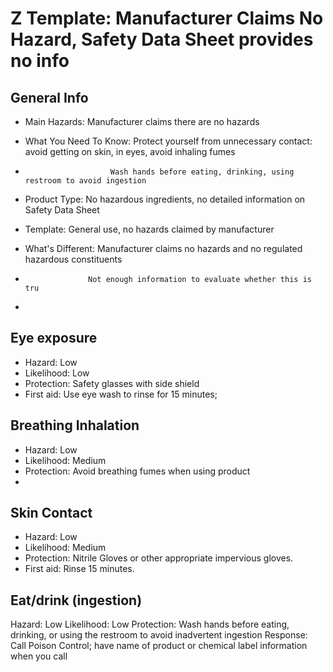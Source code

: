 # Z Template: Manufacturer Claims No Hazard, Safety Data Sheet provides no info

## General Info

* Main Hazards: Manufacturer claims there are no hazards
* What You Need To Know: Protect yourself from unnecessary contact: avoid getting on skin, in eyes, avoid inhaling fumes
*                        Wash hands before eating, drinking, using restroom to avoid ingestion
* Product Type: No hazardous ingredients, no detailed information on Safety Data Sheet
* Template: General use, no hazards claimed by manufacturer

* What's Different: Manufacturer claims no hazards and no regulated hazardous constituents
*                   Not enough information to evaluate whether this is tru
*                  

## Eye exposure

* Hazard: Low
* Likelihood: Low
* Protection: Safety glasses with side shield
* First aid: Use eye wash to rinse for 15 minutes; 

## Breathing Inhalation

* Hazard: Low
* Likelihood: Medium
* Protection: Avoid breathing fumes when using product 
* 
## Skin Contact

* Hazard: Low
* Likelihood: Medium
* Protection: Nitrile Gloves or other appropriate impervious gloves. 
* First aid: Rinse 15 minutes. 

## Eat/drink (ingestion)

Hazard: Low
Likelihood: Low
Protection: Wash hands before eating, drinking, or using the restroom to avoid inadvertent ingestion
Response: Call Poison Control; have name of product or chemical label information when you call
